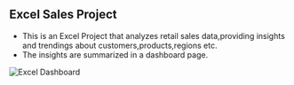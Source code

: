 ## Excel Sales Project

- This is an Excel Project that analyzes retail sales data,providing insights and trendings about customers,products,regions etc.
- The insights are summarized in a dashboard page.

![Excel Dashboard](image.png)
